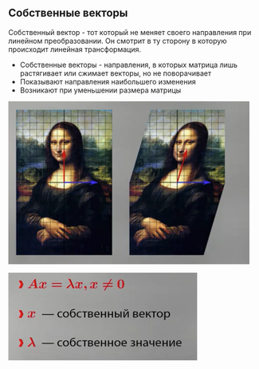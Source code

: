 ## Собственные векторы

Собственный вектор - тот который не меняет своего направления при линейном преобразовании.
Он смотрит в ту сторону в которую происходит линейная трансформация.
- Собственные векторы - направления, в которых матрица лишь растягивает или сжимает векторы, но не поворачивает
- Показывают направления наибольшего изменения
- Возникают при уменьшении размера матрицы

![x](img/ovn-vector01.png)

![x](img/ovn-vector02.png)

